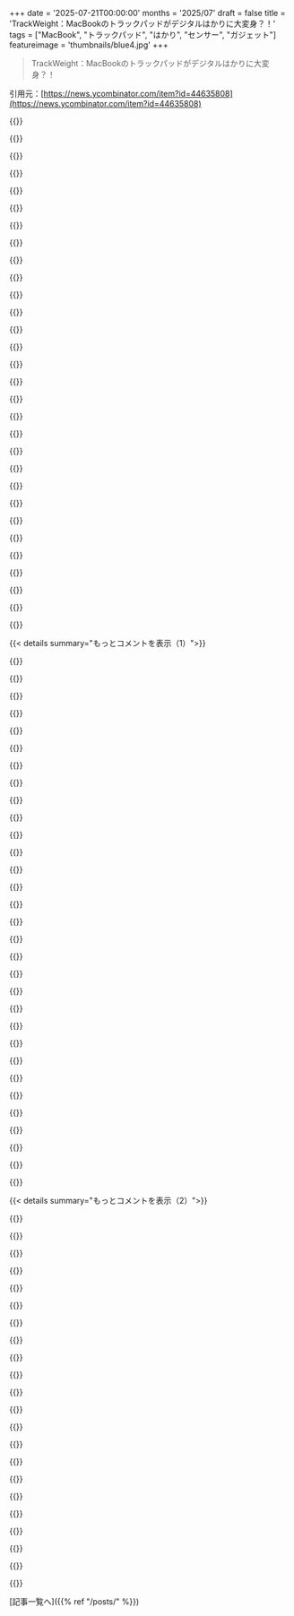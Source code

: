 +++
date = '2025-07-21T00:00:00'
months = '2025/07'
draft = false
title = 'TrackWeight：MacBookのトラックパッドがデジタルはかりに大変身？！'
tags = ["MacBook", "トラックパッド", "はかり", "センサー", "ガジェット"]
featureimage = 'thumbnails/blue4.jpg'
+++

> TrackWeight：MacBookのトラックパッドがデジタルはかりに大変身？！

引用元：[https://news.ycombinator.com/item?id=44635808](https://news.ycombinator.com/item?id=44635808)




{{<matomeQuote body="iPhoneにも似たアプリがあったんだって。The Vergeの記事がこれね：https://www.theverge.com/2015/10/28/9625340/iphone-6s-gravit..." userName="benoau" createdAt="2025/07/21 15:06:58" color="">}}




{{<matomeQuote body="もしiPhone 6Sを使ってる人がいたら、ここ見てみ？http://touchscale.co/" userName="ashertrockman" createdAt="2025/07/21 15:14:56" color="#45d325">}}




{{<matomeQuote body="iPhone Xsまでなら使えたらしいよ。" userName="hackmiester" createdAt="2025/07/21 16:04:17" color="">}}




{{<matomeQuote body="Appleが廃止した機能で一番ムカつくのはこれだね。UIの半分を3D Touchありきで設計しといて、3D TouchをなくすのにUIはそのままってどうなの？リンクのプレビューやカーソル移動なんかが全部「ハプティックフィードバックがあるまで長押し」になっちゃってさ。以前の「強く素早く押してすぐフィードバック」と比べると、誤操作しやすいし、意図的に使うときは遅いんだよ。" userName="jmb99" createdAt="2025/07/21 16:51:18" color="#785bff">}}




{{<matomeQuote body="気圧計付きのスマホなら何でもはかりにできるぜ。iPhone 6以降、Pixel全機種、Samsungのフラッグシップ機には全部付いてる。ジップロックに空気を入れてスマホを入れ、気圧を大きく表示するアプリを起動。そのジップロックの上に既知の重さの物を（例えばクォーター硬貨とか）慎重に乗せて、気圧の変化をメモるんだ。これで重さと気圧の変化は線形にスケールするはずだから、ジップロックに乗せられる小さいものなら何でも量れるようになるよ。" userName="cryptoz" createdAt="2025/07/21 17:55:21" color="#ff33a1">}}




{{<matomeQuote body="ハードウェアのコストと重さが増すからね（ガラスを厚くして、余計な力に耐えさせてディスプレイを押さないようにする必要がある）。あと、結局みんな使ってなかったみたいだし、なんでかっていうと発見性が悪すぎたんだよな…。" userName="5" createdAt="2025/07/21 17:26:09" color="#785bff">}}




{{<matomeQuote body="ハードウェアのコスト＆重さはいいよ。ガラスは今より厚くする必要ないし、俺のiPhone 13 Proの画面は3D Touchの最大深度の2倍くらい強く押しても問題ないしね。iPhone 12のバッテリー交換したときも、画面はXSと変わらない厚さだったよ。<br>「誰も使ってなかった、発見性が悪かったから」って言うけど、それなら3D Touchなくした後にUIを再設計して、同じくらい発見しにくいのに精度が落ちるってのはどうなの？最新のiOSベータ版でも、長押しが必要な操作がたくさんあって、全く発見できないんだ。（例：Shazamアプリをインストールしてないなら、「この曲何？」ってSiriに聞いた曲のリストを見つけてみて？答えはググらないでね。）" userName="jmb99" createdAt="2025/07/21 17:42:11" color="#ff5c5c">}}




{{<matomeQuote body="あ、これ知ってる！建物の高さを教えてくれたら、気圧計を管理人に渡すんだよね。" userName="xsmasher" createdAt="2025/07/21 21:17:15" color="">}}




{{<matomeQuote body="義母がiPhoneの使い方で助けを求めてきたとき、本当に嫌だったよ。彼女、3D Touchの操作と理解にめちゃくちゃ苦労してたんだ。" userName="bagels" createdAt="2025/07/21 20:06:21" color="">}}




{{<matomeQuote body="「ガラスが厚くなる必要はない」って主張は微妙だよ。ガラスの厚さは画面が割れるからじゃなくて、ボーダーのセンサーがちゃんと圧力を測るために必要なのかもね。" userName="echoangle" createdAt="2025/07/21 21:23:16" color="">}}




{{<matomeQuote body="お年寄りのせいで他の人が良い機能を使えなくなるのは嫌だな。ネブラスカのおばあちゃんが3D Touch使えないせいで、他のAppleユーザーが使えなくなるとか最悪じゃん。" userName="behnamoh" createdAt="2025/07/21 20:51:53" color="">}}




{{<matomeQuote body="多分、彼のコメントをちゃんと理解できてなかったんじゃない？彼は3D Touchの最大圧の2倍強く押せるって言ってるんだよ。画面はその2倍の圧力でも問題ないから、機能に必要な圧力ならガラスは十分厚いってこと。良い意見だよ。" userName="sejje" createdAt="2025/07/21 21:38:54" color="#38d3d3">}}




{{<matomeQuote body="3D Touchはタイピングに最高だったな。毎日恋しいよ。長押ししてカーソル移動したり、もっと強く押して単語選択したりするのが超便利だった。Emacsのキーバインディングみたいに、スマホでもサクサク編集できたんだよね。" userName="macNchz" createdAt="2025/07/21 22:57:01" color="#ff5c5c">}}




{{<matomeQuote body="rsyncがあるんだから、Dropboxなんていらないはずだよね ;)" userName="jbverschoor" createdAt="2025/07/21 19:43:53" color="">}}




{{<matomeQuote body="へぇ。この測定方法って、周囲の圧力と温度が一定で、ジップロックバッグも理想的（伸びなくて、完全に膨らんでて、全く漏れない）っていう前提があるんだね。" userName="nhecker" createdAt="2025/07/22 16:59:28" color="#785bff">}}




{{<matomeQuote body="あの悪名高いDropboxコメントは、実はrsyncじゃなくてFTPとかSVN、CVSを勧めてたんだ。しかも皮肉なことに、挙げられた技術のほとんどは今や古いのにDropboxはまだ強い。Appleの成功みたいに、新しい技術を開発することとそれを市場に売り込むのは全く違うビジネスモデルなんだよね。<br>[0]: https://news.ycombinator.com/item?id=9224<br>[1]: https://xkcd.com/1497/" userName="Nathan2055" createdAt="2025/07/21 20:51:39" color="#45d325">}}




{{<matomeQuote body="他に誰もいないの？本当に？現代のiPhoneで一番恋しいUX機能は断然3D Touchだよ。長押しってそれに比べてぎこちないんだよね。" userName="cluckindan" createdAt="2025/07/21 17:50:21" color="#785bff">}}




{{<matomeQuote body="全然関係ないけど、PHYPHOXっていうアプリはiPhoneのほとんど全てのセンサーにアクセスできて、リアルタイムで情報を見たり保存したりできるよ。ローカルのPythonサーバーも動かせるから、同じネットワークのブラウザとかテザリングしたデバイスからアクセスもできちゃうんだ。" userName="nemosaltat" createdAt="2025/07/21 20:50:07" color="#ff33a1">}}




{{<matomeQuote body="気圧計を積み重ねるのはどうかな？" userName="Raed667" createdAt="2025/07/21 21:31:07" color="">}}




{{<matomeQuote body="俺の記憶だと、重さを測るAPIはiPhoneが麻薬取引に使われるのを防ぐために非公開にされたんだよ。" userName="wanderingstan" createdAt="2025/07/21 16:49:04" color="#ff5733">}}




{{<matomeQuote body="AppleのUXって全体的にかなりひどいよね。特に発見しにくさがさ。" userName="ahoka" createdAt="2025/07/22 11:52:21" color="">}}




{{<matomeQuote body="俺の知る限り、圧力は画面の端っこで測られてる。もし画面が薄すぎると、押したときに曲がって、画面の中心にかかる圧力がちゃんと測れなくなるんだ。薄すぎる画面の問題は、押したときに壊れることじゃないと思うよ。" userName="echoangle" createdAt="2025/07/21 22:16:31" color="#45d325">}}




{{<matomeQuote body="参考までにだけど、俺も最初の読んだ時に同じ解析ミスしちゃったんだよね。" userName="simondotau" createdAt="2025/07/21 23:44:45" color="">}}




{{<matomeQuote body="剛性 ≠ 強度" userName="mitthrowaway2" createdAt="2025/07/22 03:58:13" color="">}}




{{<matomeQuote body="発見しにくさがひどかったのは、Appleがこれを全部のデバイスに展開せず、機能を全然活用しなくて、結局廃止しちゃったからだ。iOSではこれが断然最高のカーソル操作方法だったんだよ。今は全部長押しになってて、遅いしミスしやすい。アクセシビリティとして違うパラダイムを提案するのは大賛成だけど、3D Touchは最高だったな。" userName="yoz-y" createdAt="2025/07/21 20:40:48" color="#38d3d3">}}




{{<matomeQuote body="伸びとか、液漏れとかも関係ないと思うな。それでも同じ圧力で平衡を見つけるんじゃない？" userName="Doxin" createdAt="2025/07/24 09:23:30" color="">}}




{{<matomeQuote body="知らなかったらだけど、スペースバーを長押しすればまだカーソルを動かせるよ。君が言ってる選択動作の代わりになるものはないけどね（俺が知る限りでは）。" userName="Creeot" createdAt="2025/07/22 00:04:54" color="#38d3d3">}}




{{<matomeQuote body="Appleがカーソルをスライドで動かさせてくれないのが理解できないな。誰がForce Touchなんて必要とするんだ？" userName="Wowfunhappy" createdAt="2025/07/22 02:22:37" color="">}}




{{<matomeQuote body="Sensor Logger[1]ってアプリが同じことできるんだ。そいつの開発を追うの楽しいよ。ぜひチェックしてみて！[1]: https://github.com/tszheichoi/awesome-sensor-logger" userName="thomascountz" createdAt="2025/07/21 22:49:09" color="#38d3d3">}}




{{<matomeQuote body="これって面白いけど、Rube Goldberg machineみたいだね。使い方は：1. スケールを開く。2. 指をトラックパッドに置く。3. 指を置いたまま、物を置く。4. 指の接触を保ちつつ、トラックパッドにかける圧力を最小限に！これが物の重さだよ。<br>つまり、静電容量を感知しないと圧力センサーが動かないから、物を測るときはトラックパッドに触ってなきゃダメなんだ（でも触りすぎちゃダメだよ！！）。" userName="hn_throwaway_99" createdAt="2025/07/21 15:19:52" color="#ff5c5c">}}




{{< details summary="もっとコメントを表示（1）">}}

{{<matomeQuote body="これはマジで賢いハックだね。Hacker Newsに載せるのにピッタリなやつだよ。" userName="wanderingstan" createdAt="2025/07/21 16:57:41" color="#ff5733">}}




{{<matomeQuote body="小さな導電性フォームとか、上手に重ねたアルミホイルと紙でいけるかな？<br>つまり、物をシム（重さが分かってるか無視できるやつ）の上に置くってことだよね？" userName="namdnay" createdAt="2025/07/21 15:55:17" color="#785bff">}}




{{<matomeQuote body="昔、古いノートPCのタッチパッド全体にアルミダクトテープを貼ってみたらどうなるか試したんだ。<br>そしたら、十分な渦電流が誘導されて、俺が触ってないのにマウスが画面上を動き回ったんだよ――ある意味、電流を可視化してるみたいだったね！<br>テープの小片を使って、USBポートのグラウンド金属にアルミ箔を接地させたら、タッチパッドは無効になったけどさ。" userName="acct-litter-al" createdAt="2025/07/21 19:18:43" color="">}}




{{<matomeQuote body="振り返ると、マウスの動きをピクセルの軌跡として記録するプログラムを組むのも面白かっただろうな…。そんなこともできたら楽しそうだね。" userName="acct-litter-al" createdAt="2025/07/21 19:47:09" color="">}}




{{<matomeQuote body="もしこれをやりたいなら、マウスをデジタルポインティングデバイス（タブレットみたいなやつ）として再設定することを覚えておくといいよ。そうしないと、マウスの加速が位置測定を台無しにしちゃうからね。" userName="KeplerBoy" createdAt="2025/07/22 08:58:21" color="#38d3d3">}}




{{<matomeQuote body="いや、ほとんどの静電容量式タッチセンサーがタッチを認識するには、だいたい小さな人間一人分くらいのグランド（接地）質量が必要だよ。" userName="svnt" createdAt="2025/07/21 17:57:36" color="">}}




{{<matomeQuote body="ペンに電気的に結合しないと。アクティブデバイスなら信号を出すけど、そうじゃないんだろ？" userName="svnt" createdAt="2025/07/22 16:51:27" color="#ff5c5c">}}




{{<matomeQuote body="それはありえないよ、手袋とかでも使えるし。俺の手袋なんて、タッチスクリーンで使えるように先端に何か付いてるんだぜ。" userName="stavros" createdAt="2025/07/22 17:44:00" color="">}}




{{<matomeQuote body="トラックパッドにワイヤーをテープで貼って、そのワイヤーを持てばいいんじゃね？" userName="bigyikes" createdAt="2025/07/21 21:04:05" color="#45d325">}}




{{<matomeQuote body="接地質量（ground mass）？" userName="amelius" createdAt="2025/07/22 09:47:56" color="">}}




{{<matomeQuote body="もし人間の接地（ground human）がなければ、ひき肉（ground beef）とかひき肉（ground turkey）で代用できるんじゃね？" userName="sanex" createdAt="2025/07/22 13:43:30" color="">}}




{{<matomeQuote body="タッチスクリーンペンから取ったポッチを足にして、小さなスタンドを作ればいけるかもね。" userName="83" createdAt="2025/07/21 17:04:30" color="#785bff">}}




{{<matomeQuote body="iPhoneでは、金属スプーンを画面に置いて、そのスプーンの中に何かを乗せて重さを量るハックがあったぞ…" userName="ashertrockman" createdAt="2025/07/21 16:24:18" color="#785bff">}}




{{<matomeQuote body="トラックパッドの数ミリ上に指をかざすだけで、静電容量が検出されることがあるんだよ。" userName="linux2647" createdAt="2025/07/21 15:32:08" color="#785bff">}}




{{<matomeQuote body="ホットドッグを正確に量れるかな？" userName="jihadjihad" createdAt="2025/07/21 16:39:26" color="">}}




{{<matomeQuote body="いや、冷たい（cool）のだけね。" userName="dtgriscom" createdAt="2025/07/21 19:19:53" color="">}}




{{<matomeQuote body="ジムの体重計で似たような方法を使ってるよ。<br>肌が触れないと反応しないんだ。" userName="saaspirant" createdAt="2025/07/22 02:26:05" color="">}}




{{<matomeQuote body="濡れたスポンジじゃ静電容量は得られないかな？<br>普通の食器洗い用セルローススポンジみたいな。<br>それで小さい台を作れるんじゃない？" userName="whycome" createdAt="2025/07/21 15:53:15" color="#ff5c5c">}}




{{<matomeQuote body="昔、古いiPadで絵を描く時、BICのペンに濡れたQティップを突っ込んでスタイラスとして使ってたな。<br>ここでも同じような工夫ができるはずだよ。" userName="asimovDev" createdAt="2025/07/21 16:17:03" color="">}}




{{<matomeQuote body="手袋をしてる時に、人参とかキュウリを静電容量式のスタイラスとして使ったことあるよ。<br>だからNoteとかS Ultraのスマホが大好きなんだ、スタイラスのおかげでね。<br>今も使ってる。" userName="dotancohen" createdAt="2025/07/21 16:25:30" color="#ff5733">}}




{{<matomeQuote body="レシピがスマホかタブレットにあって、手袋を外すわけにはいかなかったの？" userName="doubled112" createdAt="2025/07/21 16:50:37" color="">}}




{{<matomeQuote body="いいね。いや、寒い中犬の散歩に行く前に人参を準備しておいたんだ。<br>スタイラスなしのスマホを1年半だけ使った後、Noteシリーズに泣く泣く戻ったよ。<br>それが僕をSamsungの影響圏内に留めてる理由さ。" userName="dotancohen" createdAt="2025/07/21 18:15:42" color="">}}




{{<matomeQuote body="鼻を使ったよ。" userName="mietek" createdAt="2025/07/21 19:43:23" color="">}}




{{<matomeQuote body="何か作業して手が汚れてる時に、俺も何度もやったことあるよ。<br>鼻と目の協調性は、ちょっと惜しいんだけどね。" userName="doubled112" createdAt="2025/07/22 12:58:07" color="">}}




{{<matomeQuote body="手も手袋も濡れてる時に、手袋をつけ直そうとしたことある？<br>だから俺はレシピをレーザープリンターで印刷して、紙のバージョンを下に持っていくんだ。" userName="throwanem" createdAt="2025/07/21 18:16:20" color="">}}




{{<matomeQuote body="これを使って、食料品を買う時のあのバカなセルフレジに触らないようにしてるよ。" userName="Y_Y" createdAt="2025/07/21 17:55:15" color="#ff33a1">}}




{{<matomeQuote body="TrackWeightがMacBookのトラックパッドでプライベートなデータにアクセスするのに、Takuto NakamuraさんのOpen Multi-Touch Supportライブラリ使ってるってあるけど、Mac OSの標準APIでそのデータって扱えないの？Swiftとかで公開されてないってこと？" userName="ivanjermakov" createdAt="2025/07/21 17:53:15" color="#785bff">}}




{{<matomeQuote body="Mac OSには”Private Frameworks”っていう、システムが使うけど通常ヘッダーが公開されてない共有ライブラリがあるんだよ。そのライブラリからヘッダー作るのは簡単で、OpenMultitouchSupportみたいにMultitouchSupport.frameworkのラッパーを作ることもできるんだ。" userName="bri3d" createdAt="2025/07/21 17:54:48" color="#785bff">}}




{{<matomeQuote body="でも、プライベートAPIを使うとAppleのGatekeeperとかNotary通らないから、アプリに署名できないんじゃないかな。" userName="anxman" createdAt="2025/07/21 20:24:57" color="#785bff">}}




{{<matomeQuote body="Notarisationはそういうことはチェックしないはずだよ。でも、App Storeには絶対出せないだろうね。" userName="klausa" createdAt="2025/07/22 10:36:34" color="">}}

{{</details>}}




{{< details summary="もっとコメントを表示（2）">}}

{{<matomeQuote body="これ、20年前にPowerBookのハードディスクの振動センサー使って、工事の騒音を測るための地震計作ったの思い出したよ。これ見て→ https://allthegooddomainsweretaken.justinmiller.io/2007/04/0..." userName="incanus77" createdAt="2025/07/21 15:57:54" color="#45d325">}}




{{<matomeQuote body="僕がそのSeisMacっていうソフト書いたんだ。誰かがAppleのSudden Motion SensorのプライベートAPIを見つけてくれて、それを使ってフリーで3軸加速度グラフを表示するアプリを作ったんだよ。キャリブレーション機能も凝ってて、みんな世界中から測定結果を送ってくれたりして、すごく楽しかった。でもAppleがSSDに切り替えたときは残念だったなぁ。<br>[0]: https://en.wikipedia.org/wiki/Sudden_Motion_Sensor" userName="dtgriscom" createdAt="2025/07/21 19:30:02" color="#45d325">}}




{{<matomeQuote body="おお、SeisMac！その名前、今思い出したよ！ありがとう。正直、どんなソフトだったか覚えてなかったんだ（今ならブログに書くのにね）。" userName="incanus77" createdAt="2025/07/21 21:32:10" color="">}}




{{<matomeQuote body="僕、iPhoneを気圧計として使ったことあるよ。アプリもたくさん出てるんだけどね。車のトランクのゲートがちゃんと閉まらなくて、高速の継ぎ目で少し開いたり閉じたりするから気持ち悪かったんだ。データをTeslaのサービスに見せたら、渋々だけどトランクゲートを調整してくれて、問題なくなったんだよ。" userName="CalChris" createdAt="2025/07/21 17:01:07" color="#45d325">}}




{{<matomeQuote body="ThinkPadの振動センサーを使って、PCを叩くことで仮想デスクトップを切り替えるようにしてた人たちを思い出したよ。左を叩いたら右に、右を叩いたら左にパンする感じだったらしいね。" userName="bitwize" createdAt="2025/07/21 16:11:17" color="#38d3d3">}}




{{<matomeQuote body="このアップデート、俺のケースを叩くワークフローをぶっ壊してるんだけど。元に戻してくれよ。" userName="1bpp" createdAt="2025/07/21 16:15:26" color="#ff5c5c">}}




{{<matomeQuote body="ああ、OS X時代に誰かがその機能を窓操作とかにハッキングしてたの、うっすら覚えてるわ！" userName="incanus77" createdAt="2025/07/21 16:30:50" color="">}}




{{<matomeQuote body="スマックブックProだってさ！<br>https://www.youtube.com/watch?v=6uvQTTPr9Rw" userName="akubera" createdAt="2025/07/21 16:33:11" color="#45d325">}}




{{<matomeQuote body="IBMがこのビル[1]から引っ越したって聞いたんだけど、通りの向かいのタワー建設の振動でコンピューティングセンターのHDDが壊れまくったかららしいよ。<br>[1] https://en.wikipedia.org/wiki/330_North_Wabash" userName="stockresearcher" createdAt="2025/07/21 16:12:53" color="#ff5c5c">}}




{{<matomeQuote body="Brendan GreggがHDDに向かって叫んでる必須のリンクだよ:<br>https://www.youtube.com/watch?v=tDacjrSCeq4" userName="mananaysiempre" createdAt="2025/07/21 16:40:02" color="#ff5c5c">}}




{{<matomeQuote body="MacBookのSMSの最高の使い道だね…いや、SMACKbookって言うべきかな。<br>https://www.youtube.com/watch?v=6uvQTTPr9Rw" userName="tonymillion" createdAt="2025/07/22 03:20:08" color="#38d3d3">}}




{{<matomeQuote body="へぇ、すごいね。MacBookのトラックパッドってどのくらいの重さまで正確に測れるの？最小と最大ってどれくらい？" userName="mikpanko" createdAt="2025/07/21 18:39:40" color="#38d3d3">}}




{{<matomeQuote body="グラム単位で最大7300gまで測れたよ。10kgもいけるかもね。でも、測定は全然アテにならない。テープを測ったら70gから700gまでバラバラだった。APIは指の感圧用で、MacBookのトラックパッドで測ると数字がランダムに出る感じ。M1 MacBook Proでの話だけど。" userName="alden5" createdAt="2025/07/22 00:44:57" color="#ff5c5c">}}




{{<matomeQuote body="思いっきり押すとか、きみは勇敢だね。" userName="cAtte_" createdAt="2025/07/22 01:37:02" color="">}}




{{<matomeQuote body="賢いし、使えるかもね！精度や正確さはどうなの？MacBookによってかなりバラつきがありそうだよね、本来の使い方じゃないからさ。" userName="pmxi" createdAt="2025/07/21 15:29:33" color="#ff33a1">}}




{{<matomeQuote body="うん、負荷センサー（ひずみゲージ）でも個体差は普通だよ。2点か3点校正すれば、もっと正確になるよ。<br>https://en.wikipedia.org/wiki/Load_cell" userName="mschuster91" createdAt="2025/07/21 16:06:29" color="#ff5733">}}




{{<matomeQuote body="このアプリは全然正確じゃないよ。まるでマジック8ボールみたい。何かをトラックパッドに乗せると適当な数字が出るだけ。指の力なら正確に測れるけど、物だとランダムな数値になるね。" userName="alden5" createdAt="2025/07/22 00:55:59" color="#785bff">}}




{{<matomeQuote body="Appleのハードウェアは工場出荷時にキャリブレーション済みだと思うよ。製品ラインナップ全体で均一性が重要だし、新しいMacBookのトラックパッドの感触が違うなんて変だよね。" userName="cluckindan" createdAt="2025/07/21 17:53:15" color="">}}




{{<matomeQuote body="クリックの感圧調整設定があるよね。それがこのアプリに何か影響するのかな？" userName="hbn" createdAt="2025/07/21 19:32:21" color="">}}




{{<matomeQuote body="これ、すごくクリエイティブなハックで大好きだよ。おもしろいことに、”指が秤に乗ってる時”しか使えないんだね。アンク・モルポーク以外では使えないってことか。" userName="pavon" createdAt="2025/07/21 19:51:43" color="">}}




{{<matomeQuote body="昔、HDDのMacBookを使ってた時に、これを思い出したよ。<br>https://uri.cat/software/LiquidMac/" userName="skyboo" createdAt="2025/07/21 23:22:44" color="">}}

{{</details>}}



[記事一覧へ]({{% ref "/posts/" %}})
